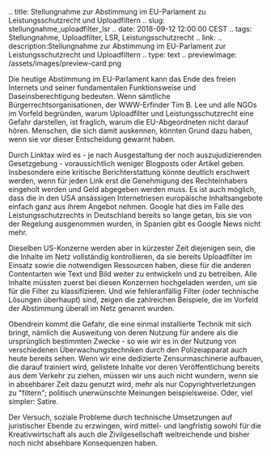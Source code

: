 .. title: Stellungnahme zur Abstimmung im EU-Parlament zu Leistungsschutzrecht und Uploadfiltern
.. slug: stellungnahme_uploadfilter_lsr
.. date: 2018-09-12 12:00:00 CEST
.. tags: Stellungnahme, Uploadfilter, LSR, Leistungsschutzrecht
.. link:
.. description:Stellungnahme zur Abstimmung im EU-Parlament zur Leistungsschutzrecht und Uploadfiltern
.. type: text
.. previewimage: /assets/images/preview-card.png

Die heutige Abstimmung im EU-Parlament kann das Ende des freien Internets und seiner 
fundamentalen Funktionsweise und Daseinsberechtigung bedeuten. Wenn sämtliche Bürgerrechtsorganisationen, 
der WWW-Erfinder Tim B. Lee und alle NGOs im Vorfeld begründen, warum Uploadfilter und Leistungsschutzrecht 
eine Gefahr darstellen, ist fraglich, warum die EU-Abgeordneten nicht darauf hören. Menschen, die sich damit 
auskennen, könnten Grund dazu haben, wenn sie vor dieser Entscheidung gewarnt haben.


<!-- TEASER_END -->

Durch Linktax wird es - je nach Ausgestaltung der noch auszujudizierenden Gesetzgebung - voraussichtlich 
weniger Blogposts oder Artikel geben. Insbesondere eine kritische Berichterstattung könnte deutlich erschwert 
werden, wenn für jeden Link erst die Genehmigung des Rechteinhabers eingeholt werden und Geld abgegeben 
werden muss. Es ist auch möglich, dass die in den USA ansässigen Internetriesen europäische Inhaltsangebote 
einfach ganz aus ihrem Angebot nehmen. Google hat dies im Falle des Leistungsschutzrechts in Deutschland 
bereits so lange getan, bis sie von der Regelung ausgenommen wurden, in Spanien gibt es Google News nicht mehr.

Dieselben US-Konzerne werden aber in kürzester Zeit diejenigen sein, die die Inhalte im Netz vollständig 
kontrollieren, da sie bereits Uploadfilter im Einsatz sowie die notwendigen Ressourcen haben, diese für die anderen 
Contentarten wie Text und Bild weiter zu entwickeln und zu betreiben. Alle Inhalte müssten zuerst bei diesen 
Konzernen hochgeladen werden, um sie für die Filter zu klassifizieren. Und wie fehleranfällig Filter (oder 
technische Lösungen überhaupt) sind, zeigen die zahlreichen Beispiele, die im Vorfeld der Abstimmung überall 
im Netz genannt wurden.

Obendrein kommt die Gefahr, die eine einmal installierte Technik mit sich bringt, nämlich die Ausweitung von 
deren Nutzung für andere als die ursprünglich bestimmten Zwecke - so wie wir es in der Nutzung von verschiedenen 
Überwachungstechniken durch den Polizeiapparat auch heute bereits sehen. Wenn wir eine dedizierte Zensurmaschinerie 
aufbauen, die darauf trainiert wird, gelistete Inhalte vor deren Veröffentlichung bereits aus dem Verkehr zu ziehen, 
müssen wir uns auch nicht wundern, wenn sie in absehbarer Zeit dazu genutzt wird, mehr als nur Copyrightverletzungen 
zu "filtern"; politisch unerwünschte Meinungen beispielsweise. Oder, viel simpler: Satire.

Der Versuch, soziale Probleme durch technische Umsetzungen auf juristischer Ebende zu erzwingen, wird mittel- und 
langfristig sowohl für die Kreativwirtschaft als auch die Zivilgesellschaft weitreichende und bisher noch nicht absehbare 
Konsequenzen haben.


